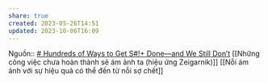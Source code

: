 ```yaml
---
share: true
created: 2023-05-26T14:51
updated: 2023-10-06T16:09
---
```

Nguồn:: [# Hundreds of Ways to Get S#!+ Done—and We Still Don’t](https://www.wired.com/story/to-do-apps-failed-productivity-tools/)
[[Những công việc chưa hoàn thành sẽ ám ảnh ta (hiệu ứng Zeigarnik)]]
[[Nỗi ám ảnh với sự hiệu quả có thể đến từ nỗi sợ chết]]
